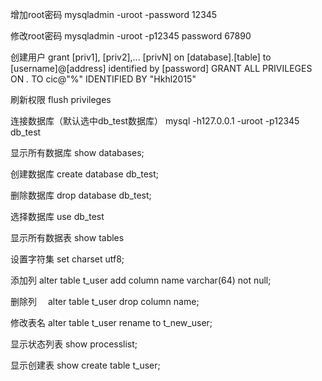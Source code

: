 增加root密码
mysqladmin -uroot -password 12345

修改root密码
mysqladmin -uroot -p12345 password 67890

创建用户
grant [priv1], [priv2],... [privN] on [database].[table] to [username]@[address] identified by [password]
GRANT ALL PRIVILEGES ON *.* TO cic@"%" IDENTIFIED BY "Hkhl2015"

刷新权限
flush privileges

连接数据库（默认选中db_test数据库）
mysql -h127.0.0.1 -uroot -p12345 db_test

显示所有数据库
show databases;

创建数据库
create database db_test;

删除数据库
drop database db_test;

选择数据库
use db_test

显示所有数据表
show tables

设置字符集
set charset utf8;

添加列
alter table t_user add column name varchar(64) not null;

删除列　
alter table t_user drop column name;

修改表名
alter table t_user rename to t_new_user;

显示状态列表
show processlist;

显示创建表
show create table t_user;
